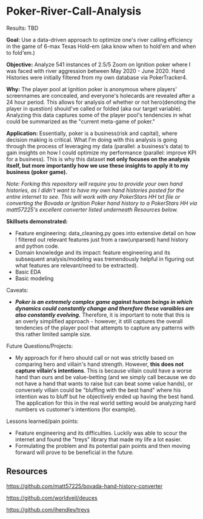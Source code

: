 # Poker-River-Call-Analysis

Results: TBD

**Goal:** Use a data-driven approach to optimize one's river calling efficiency in the game of 6-max Texas Hold-em (aka know when to hold'em and when to fold'em.) 

**Objective:** Analyze 541 instances of $2.5/$5 Zoom on Ignition poker where I was faced with river aggression between May 2020 - June 2020. Hand Histories were initially filtered from my own database via PokerTracker4.  

**Why:** The player pool at Ignition poker is anonymous where players' screennames are concealed, and everyone's holecards are revealed after a 24 hour period.  This allows for analysis of whether or not hero(denoting the player in question) should've called or folded (aka our target variable). Analyzing this data captures some of the player pool's tendencies in what could be summarized as the "current meta-game of poker."

**Application:** Essentially, poker is a business(risk and capital), where decision making is critical.  What I'm doing with this analysis is going through the process of leveraging my data (parallel: a business's data) to gain insights on how I could optimize my performance (parallel: improve KPI for a business).  This is why this dataset **not only focuses on the analysis itself, but more importantly how we use these insights to apply it to my business (poker game).**

*Note: Forking this repository will require you to provide your own hand histories, as I didn't want to have my own hand histories posted for the entire internet to see.  This will work with any PokerStars HH txt file or converting the Bovada or Ignition Poker hand history to a PokerStars HH via matt57225's excellent converter listed underneath Resources below.* 

**Skillsets demonstrated:** 
- Feature engineering: data_cleaning.py goes into extensive detail on how I filtered out relevant features just from a raw(unparsed) hand history and python code.
- Domain knowledge and its impact: feature engineering and its subsequent analysis/modeling was tremendously helpful in figuring out what features are relevant/need to be extracted). 
- Basic EDA
- Basic modeling

Caveats: 
- ***Poker is an extremely complex game against human beings in which dynamics could constantly change and therefore these varaibles are also constantly evolving.***  Therefore, it is important to note that this is an overly simplified approach - however, it still captures the overall tendencies of the player pool that attempts to capture any patterns with this rather limited sample size. 

Future Questions/Projects:
- My approach for if hero should call or not was strictly based on comparing hero and villain's hand strength.  However, **this does not capture villain's intentions**.  This is because villain could have a worse hand than ours and be value-betting (and we simply call because we do not have a hand that wants to raise but can beat some value hands), or conversely villain could be "bluffing with the best hand" where his intention was to bluff but he objectively ended up having the best hand.  The application for this in the real world setting would be analyzing hard numbers vs customer's intentions (for example). 

Lessons learned/pain points:
- Feature engineering and its difficulties. Luckily was able to scour the internet and found the "treys" library that made my life a lot easier. 
- Formulating the problem and its potential pain points and then moving forward will prove to be beneficial in the future. 

## Resources
https://github.com/matt57225/bovada-hand-history-converter

https://github.com/worldveil/deuces

https://github.com/ihendley/treys
